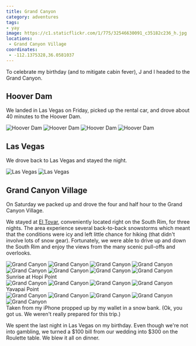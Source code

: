 ```yaml
---
title: Grand Canyon
category: adventures
tags:
- yay
image: https://c1.staticflickr.com/1/775/32546630091_c35182c236_h.jpg
locations:
 - Grand Canyon Village
coordinates:
 - -112.1375328,36.0581037
---
```


To celebrate my birthday (and to mitigate cabin fever), J and I headed to the Grand Canyon.

## Hoover Dam

We landed in Las Vegas on Friday, picked up the rental car, and drove about 40 minutes to the Hoover Dam.

<div class="photos">
<img src="https://c1.staticflickr.com/1/632/31856611553_6ce040097a_c.jpg" alt="Hoover Dam" class="img-half">
<img src="https://c1.staticflickr.com/1/257/32289801110_ff1e2ef564_c.jpg" alt="Hoover Dam" class="img-half">

<img src="https://c1.staticflickr.com/1/623/32289721740_c6f0fef565_h.jpg" alt="Hoover Dam">

<img src="https://c1.staticflickr.com/1/709/32289770840_966e4d2e8f_h.jpg" alt="Hoover Dam">
</div>


## Las Vegas

We drove back to Las Vegas and stayed the night.

<div class="photos">
<img src="https://c1.staticflickr.com/1/507/32668847565_ec4da9ddcc_h.jpg" alt="Las Vegas" class="img-half">
<img src="https://c1.staticflickr.com/1/303/31856630473_5754cc00b8_h.jpg" alt="Las Vegas" class="img-half">
</div>

## Grand Canyon Village

On Saturday we packed up and drove the four and half hour to the Grand Canyon Village.

We stayed at [El Tovar](http://www.grandcanyonlodges.com/lodging/el-tovar/), conveniently located right on the South Rim, for three nights. The area experience several back-to-back snowstorms which meant that the conditions were icy and left little chance for hiking (that didn't involve lots of snow gear). Fortunately, we were able to drive up and down the South Rim and enjoy the views from the many scenic pull-offs and overlooks.

<div class="photos">

<img src="https://c1.staticflickr.com/1/550/32546663601_8a91bf8059_h.jpg"  alt="Grand Canyon">

<img src="https://c1.staticflickr.com/1/775/32546630091_c35182c236_h.jpg" alt="Grand Canyon">

<img src="https://c1.staticflickr.com/1/738/32289803910_31e9b7cf2c_h.jpg" alt="Grand Canyon">

<img src="https://c1.staticflickr.com/1/282/32628273596_d2ecb121a8_h.jpg" alt="Grand Canyon">

<img src="https://c1.staticflickr.com/1/638/32515978182_be44fcf6c6_h.jpg"  alt="Grand Canyon">

<img src="https://c1.staticflickr.com/1/344/32668865805_9ac3b30001_h.jpg"  alt="Grand Canyon">

<img src="https://c1.staticflickr.com/1/489/32628261016_37dfabc5e4_h.jpg"  alt="Grand Canyon">

<img src="https://c1.staticflickr.com/1/553/32668828545_d595db8ba6_h.jpg"  alt="Grand Canyon">
<div class="caption">Sunrise at Hopi Point</div>

<img src="https://c1.staticflickr.com/1/742/32546728291_10250acb42_h.jpg"  alt="Grand Canyon">

<img src="https://c1.staticflickr.com/1/314/31826227134_63f0c32d66_h.jpg"  alt="Grand Canyon">

<img src="https://c1.staticflickr.com/1/425/32628288486_74db492076_h.jpg"  alt="Grand Canyon">

<img src="https://c1.staticflickr.com/1/709/32668762665_a86b67a358_h.jpg"  alt="Grand Canyon">
<div class="caption">Yavapai Point</div>

<img src="https://c1.staticflickr.com/1/483/32546653881_e3195221ac_h.jpg"  alt="Grand Canyon">

<img src="https://c1.staticflickr.com/1/420/32546679611_34b057d43c_h.jpg"  alt="Grand Canyon">

<img src="https://c1.staticflickr.com/1/638/31856618113_7ab82c38b8_h.jpg"  alt="Grand Canyon">

<img src="https://c1.staticflickr.com/1/597/32289731300_fbb5a3a8cc_h.jpg"  alt="Grand Canyon">

<img src="https://c1.staticflickr.com/1/646/32668858465_77469728b8_b.jpg"  alt="Grand Canyon">
<div class="caption">Taken from my iPhone propped up by my wallet in a snow bank. (Ok, you got us. We weren't really prepared for this trip.)</div>
</div>

We spent the last night in Las Vegas on my birthday. Even though we're not into gambling, we turned a $100 bill from our wedding into $300 on the Roulette table. We blew it all on dinner.

